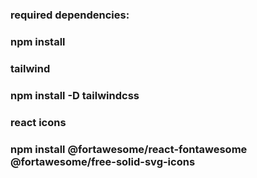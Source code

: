 ### required dependencies:

### npm install

### tailwind 
### npm install -D tailwindcss 

### react icons
### npm install @fortawesome/react-fontawesome @fortawesome/free-solid-svg-icons